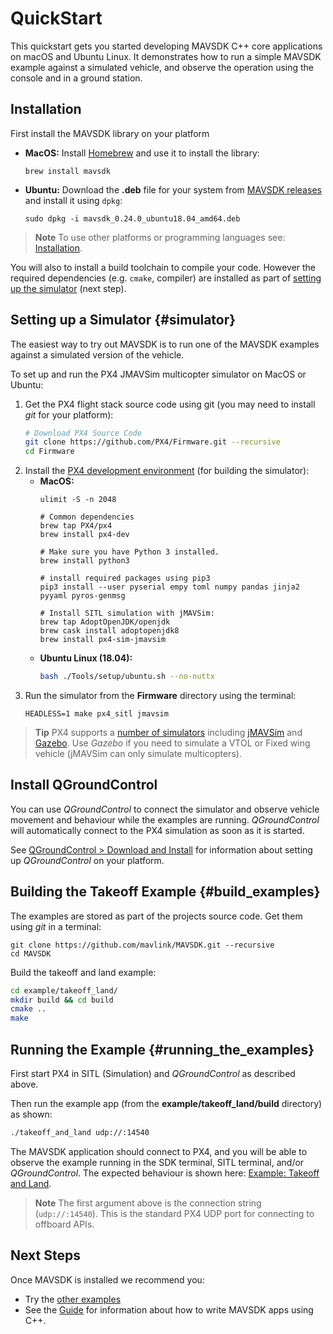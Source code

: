 # QuickStart

This quickstart gets you started developing MAVSDK C++ core applications on macOS and Ubuntu Linux.
It demonstrates how to run a simple MAVSDK example against a simulated vehicle, and observe the operation using the console and in a ground station.


## Installation

First install the MAVSDK library on your platform
  
- **MacOS:** Install [Homebrew](https://brew.sh/) and use it to install the library:
  ```
  brew install mavsdk
  ```
- **Ubuntu:** Download the **.deb** file for your system from [MAVSDK releases](https://github.com/mavlink/MAVSDK/releases) and install it using `dpkg`:
  ```
  sudo dpkg -i mavsdk_0.24.0_ubuntu18.04_amd64.deb
  ```

> **Note** To use other platforms or programming languages see: [Installation](../getting_started/installation.md).

You will also to install a build toolchain to compile your code.
However the required dependencies (e.g. `cmake`, compiler) are installed as part of [setting up the simulator](#simulator) (next step).


## Setting up a Simulator {#simulator}

The easiest way to try out MAVSDK is to run one of the MAVSDK examples against a simulated version of the vehicle.

To set up and run the PX4 JMAVSim multicopter simulator on MacOS or Ubuntu:

1. Get the PX4 flight stack source code using git (you may need to install *git* for your platform):
   ```sh
   # Download PX4 Source Code
   git clone https://github.com/PX4/Firmware.git --recursive
   cd Firmware
   ```
1. Install the [PX4 development environment](http://dev.px4.io/master/en/setup/dev_env.html) (for building the simulator):
   - **MacOS:**
     ```
     ulimit -S -n 2048

     # Common dependencies
     brew tap PX4/px4
     brew install px4-dev

     # Make sure you have Python 3 installed.
     brew install python3

     # install required packages using pip3
     pip3 install --user pyserial empy toml numpy pandas jinja2 pyyaml pyros-genmsg

     # Install SITL simulation with jMAVSim:
     brew tap AdoptOpenJDK/openjdk
     brew cask install adoptopenjdk8
     brew install px4-sim-jmavsim
     ```
   - **Ubuntu Linux (18.04):**
     ```sh
     bash ./Tools/setup/ubuntu.sh --no-nuttx
     ```
1. Run the simulator from the **Firmware** directory using the terminal:
   ```
   HEADLESS=1 make px4_sitl jmavsim 
   ```

> **Tip** PX4 supports a [number of simulators](https://dev.px4.io/en/simulation/) including [jMAVSim](https://dev.px4.io/en/simulation/jmavsim.html) and [Gazebo](https://dev.px4.io/en/simulation/gazebo.html).
  Use *Gazebo* if you need to simulate a VTOL or Fixed wing vehicle (jMAVSim can only simulate multicopters).


## Install QGroundControl

You can use *QGroundControl* to connect the simulator and observe vehicle movement and behaviour while the examples are running.
*QGroundControl* will automatically connect to the PX4 simulation as soon as it is started.

See [QGroundControl > Download and Install](https://docs.qgroundcontrol.com/en/getting_started/download_and_install.html) for information about setting up *QGroundControl* on your platform.


## Building the Takeoff Example {#build_examples}

The examples are stored as part of the projects source code.
Get them using *git* in a terminal:
```
git clone https://github.com/mavlink/MAVSDK.git --recursive
cd MAVSDK
```

Build the takeoff and land example:
```sh
cd example/takeoff_land/
mkdir build && cd build
cmake ..
make
```


## Running the Example {#running_the_examples}

First start PX4 in SITL (Simulation) and *QGroundControl* as described above.

Then run the example app (from the **example/takeoff_land/build** directory) as shown:
```sh
./takeoff_and_land udp://:14540
```

The MAVSDK application should connect to PX4, and you will be able to observe the example running in the SDK terminal, SITL terminal, and/or *QGroundControl*.
The expected behaviour is shown here: [Example: Takeoff and Land](../examples/takeoff_and_land.md).

> **Note** The first argument above is the connection string (`udp://:14540`).
  This is the standard PX4 UDP port for connecting to offboard APIs.
  

## Next Steps

Once MAVSDK is installed we recommend you:
- Try the [other examples](../examples/README.md)
- See the [Guide](../guide/README.md) for information about how to write MAVSDK apps using C++.
